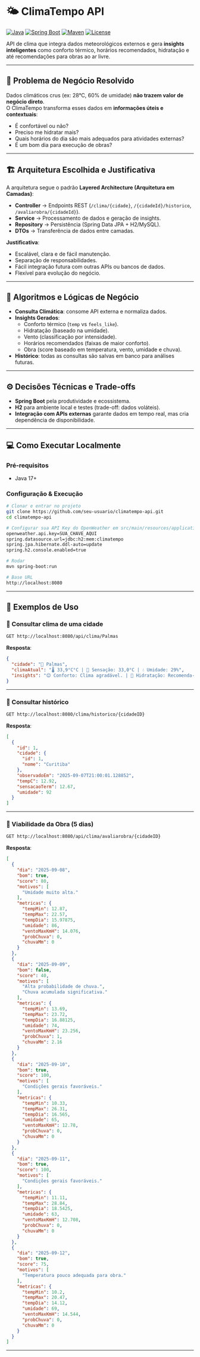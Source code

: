 # 🌤️ ClimaTempo API

[![Java](https://img.shields.io/badge/Java-21-red)](https://openjdk.org/projects/jdk/21/)
[![Spring Boot](https://img.shields.io/badge/SpringBoot-3.3-brightgreen)](https://spring.io/projects/spring-boot)
[![Maven](https://img.shields.io/badge/Maven-3.9+-blue)](https://maven.apache.org/)
[![License](https://img.shields.io/badge/license-MIT-lightgrey)](LICENSE)

API de clima que integra dados meteorológicos externos e gera **insights inteligentes** como conforto térmico, horários recomendados, hidratação e até recomendações para obras ao ar livre.

---

## 📌 Problema de Negócio Resolvido
Dados climáticos crus (ex: 28°C, 60% de umidade) **não trazem valor de negócio direto**.  
O ClimaTempo transforma esses dados em **informações úteis e contextuais**:

- É confortável ou não?  
- Preciso me hidratar mais?  
- Quais horários do dia são mais adequados para atividades externas?  
- É um bom dia para execução de obras?  

---

## 🏗️ Arquitetura Escolhida e Justificativa
A arquitetura segue o padrão **Layered Architecture (Arquitetura em Camadas)**:

- **Controller** → Endpoints REST (`/clima/{cidade}`, `/{cidadeId}/historico`, `/avaliarobra/{cidadeId}`).  
- **Service** → Processamento de dados e geração de insights.  
- **Repository** → Persistência (Spring Data JPA + H2/MySQL).  
- **DTOs** → Transferência de dados entre camadas.  

**Justificativa**:
- Escalável, clara e de fácil manutenção.  
- Separação de responsabilidades.  
- Fácil integração futura com outras APIs ou bancos de dados.  
- Flexível para evolução do negócio.  

---

## 🤖 Algoritmos e Lógicas de Negócio
- **Consulta Climática**: consome API externa e normaliza dados.  
- **Insights Gerados**:
  - Conforto térmico (`temp` vs `feels_like`).  
  - Hidratação (baseado na umidade).  
  - Vento (classificação por intensidade).  
  - Horários recomendados (faixas de maior conforto).  
  - Obra (score baseado em temperatura, vento, umidade e chuva).  
- **Histórico**: todas as consultas são salvas em banco para análises futuras.  

---

## ⚙️ Decisões Técnicas e Trade-offs
- **Spring Boot** pela produtividade e ecossistema.  
- **H2** para ambiente local e testes (trade-off: dados voláteis).  
- **Integração com APIs externas** garante dados em tempo real, mas cria dependência de disponibilidade.  

---

## 💻 Como Executar Localmente

### Pré-requisitos
- Java 17+  

### Configuração & Execução
```bash
# Clonar e entrar no projeto
git clone https://github.com/seu-usuario/climatempo-api.git
cd climatempo-api

# Configurar sua API Key do OpenWeather em src/main/resources/application.properties
openweather.api.key=SUA_CHAVE_AQUI
spring.datasource.url=jdbc:h2:mem:climatempo
spring.jpa.hibernate.ddl-auto=update
spring.h2.console.enabled=true

# Rodar
mvn spring-boot:run

# Base URL
http://localhost:8080
```

---

## 🧪 Exemplos de Uso

### 🔎 Consultar clima de uma cidade
```bash
GET http://localhost:8080/api/clima/Palmas
```
**Resposta**:
```json
{
  "cidade": "📍 Palmas",
  "climaAtual": "🌡️ 33,9°C°C | 🤔 Sensação: 33,0°C | 💧 Umidade: 29%",
  "insights": "😌 Conforto: Clima agradável. | 🥤 Hidratação: Recomenda-se beber pelo menos 3 litros de água hoje. | 🌬️ Vento: Vento leve — condições estáveis. | ⏰Horários: Prefira sair antes de 08:11 e após 16:10."
}
```

---

### 📜 Consultar histórico
```bash
GET http://localhost:8080/clima/historico/{cidadeID}
```
**Resposta**:
```json
[
  {
    "id": 1,
    "cidade": {
      "id": 1,
      "nome": "Curitiba"
    },
    "observadoEm": "2025-09-07T21:00:01.128852",
    "tempC": 12.92,
    "sensacaoTerm": 12.67,
    "umidade": 92
  }
]
```

---

### 🧱 Viabilidade da Obra (5 dias)
```bash
GET http://localhost:8080/api/clima/avaliarobra/{cidadeID}
```

**Resposta**:
```json
[
  {
    "dia": "2025-09-08",
    "bom": true,
    "score": 80,
    "motivos": [
      "Umidade muito alta."
    ],
    "metricas": {
      "tempMin": 12.87,
      "tempMax": 22.57,
      "tempDia": 15.97875,
      "umidade": 86,
      "ventoMaxKmH": 14.076,
      "probChuva": 0,
      "chuvaMm": 0
    }
  },
  {
    "dia": "2025-09-09",
    "bom": false,
    "score": 40,
    "motivos": [
      "Alta probabilidade de chuva.",
      "Chuva acumulada significativa."
    ],
    "metricas": {
      "tempMin": 13.69,
      "tempMax": 23.72,
      "tempDia": 16.88125,
      "umidade": 74,
      "ventoMaxKmH": 23.256,
      "probChuva": 1,
      "chuvaMm": 2.16
    }
  },
  {
    "dia": "2025-09-10",
    "bom": true,
    "score": 100,
    "motivos": [
      "Condições gerais favoráveis."
    ],
    "metricas": {
      "tempMin": 10.33,
      "tempMax": 26.31,
      "tempDia": 16.565,
      "umidade": 65,
      "ventoMaxKmH": 12.78,
      "probChuva": 0,
      "chuvaMm": 0
    }
  },
  {
    "dia": "2025-09-11",
    "bom": true,
    "score": 100,
    "motivos": [
      "Condições gerais favoráveis."
    ],
    "metricas": {
      "tempMin": 11.11,
      "tempMax": 28.84,
      "tempDia": 18.5425,
      "umidade": 63,
      "ventoMaxKmH": 12.708,
      "probChuva": 0,
      "chuvaMm": 0
    }
  },
  {
    "dia": "2025-09-12",
    "bom": true,
    "score": 75,
    "motivos": [
      "Temperatura pouco adequada para obra."
    ],
    "metricas": {
      "tempMin": 10.2,
      "tempMax": 20.47,
      "tempDia": 14.12,
      "umidade": 69,
      "ventoMaxKmH": 14.544,
      "probChuva": 0,
      "chuvaMm": 0
    }
  }
]
```

---
